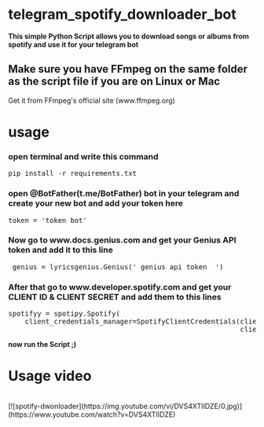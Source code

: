 # telegram_spotify_downloader_bot
<b>This simple Python Script allows you to download songs or albums from spotify and use it for your telegram bot</b>

<h2>Make sure you have FFmpeg on the same folder as the script file if you are on Linux or Mac</h3>
<p>       Get it from FFmpeg's official site (www.ffmpeg.org)
   </p>    
       
<h1>usage</h1>
<h3>open terminal and write this command</h3>
<pre>pip install -r requirements.txt</pre>
<h3>open @BotFather(t.me/BotFather) bot in  your telegram and create your new bot and add your token here</h3>
 <pre>token = 'token bot'</pre>
<h3>Now go to www.docs.genius.com and get your Genius API token and add it to this line </h3>
<pre> genius = lyricsgenius.Genius(' genius api token  ') </pre>

<h3>After that go to www.developer.spotify.com and get your CLIENT ID & CLIENT SECRET and add them to this lines </h3>
<pre>spotifyy = spotipy.Spotify(
    client_credentials_manager=SpotifyClientCredentials(client_id='client id spotify',
                                                        client_secret='client secret spotify'))</pre>

<b>now run the Script ;)</b>
<h1>Usage video</h1>
<br>
[![spotify-dwonloader](https://img.youtube.com/vi/DVS4XTIIDZE/0.jpg)](https://www.youtube.com/watch?v=DVS4XTIIDZE)

